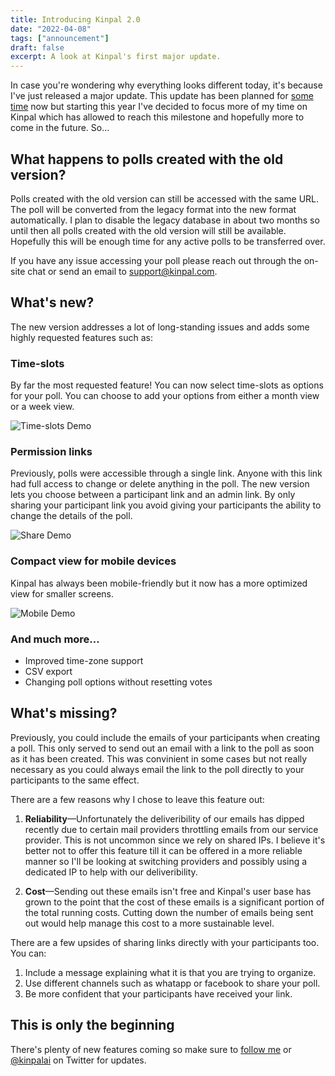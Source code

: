 ```yaml
---
title: Introducing Kinpal 2.0
date: "2022-04-08"
tags: ["announcement"]
draft: false
excerpt: A look at Kinpal's first major update.
---
```


In case you're wondering why everything looks different today, it's because I've
just released a major update. This update has been planned for [some time](https://twitter.com/imlukevella/status/1288066459248349184)
now but starting this year I've decided to focus more of my time on Kinpal which has allowed
to reach this milestone and hopefully more to come in the future. So…

## What happens to polls created with the old version?

Polls created with the old version can still be accessed with the same URL.
The poll will be converted from the legacy format into the new format automatically.
I plan to disable the legacy database in about two months so until then all
polls created with the old version will still be available. Hopefully this will
be enough time for any active polls to be transferred over.

If you have any issue accessing your poll please reach out through the on-site chat or send an email to [support@kinpal.com](mailto:support@kinpal.com).

## What's new?

The new version addresses a lot of long-standing issues and adds some highly requested features such as:

### Time-slots

By far the most requested feature! You can now select time-slots as options for your poll.
You can choose to add your options from either a month view or a week view.

![Time-slots Demo](/static/images/timeslots-demo.gif)

### Permission links

Previously, polls were accessible through a single link. Anyone with this link
had full access to change or delete anything in the poll. The new version lets
you choose between a participant link and an admin link. By only sharing your
participant link you avoid giving your participants the ability to change the
details of the poll.

![Share Demo](/static/images/share-demo.gif)

### Compact view for mobile devices

Kinpal has always been mobile-friendly but it now has a more optimized view for smaller screens.

![Mobile Demo](/static/images/mobile-demo.gif)

### And much more…

- Improved time-zone support
- CSV export
- Changing poll options without resetting votes

## What's missing?

Previously, you could include the emails of your participants when creating a poll. This only served to
send out an email with a link to the poll as soon as it has been created. This was convinient in some cases but not
really necessary as you could always email the link to the poll directly to your participants to the same effect.

There are a few reasons why I chose to leave this feature out:

1. **Reliability**&mdash;Unfortunately the deliveribility of our emails has dipped recently
   due to certain mail providers throttling emails from our service provider. This is not uncommon since we
   rely on shared IPs. I believe it's better not to offer this feature till it can be offered in a more reliable
   manner so I'll be looking at switching providers and possibly using a dedicated IP to help with
   our deliveribility.

2. **Cost**&mdash;Sending out these emails isn't free and Kinpal's user base has grown to the point that
   the cost of these emails is a significant portion of the total running costs. Cutting down the number of emails
   being sent out would help manage this cost to a more sustainable level.

There are a few upsides of sharing links directly with your participants too. You can:

1. Include a message explaining what it is that you are trying to organize.
2. Use different channels such as whatapp or facebook to share your poll.
3. Be more confident that your participants have received your link.

## This is only the beginning

There's plenty of new features coming so make sure to [follow me](https://twitter.com/imlukevella) or [@kinpalai](https://twitter.com/kinpalai) on Twitter for updates.
